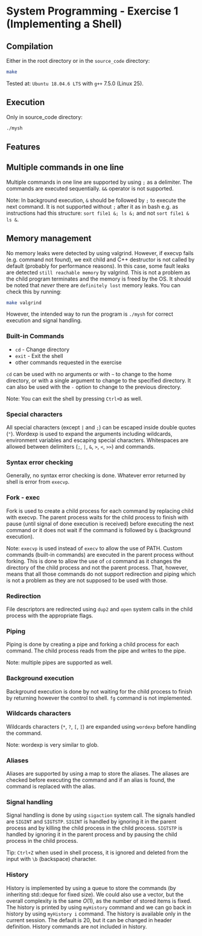 # System Programming - Exercise 1 (Implementing a Shell)

## Compilation

Either in the root directory or in the `source_code` directory:

```bash
make
```

Tested at: `Ubuntu 18.04.6 LTS` with `g++` 7.5.0 (Linux 25).

## Execution

Only in source_code directory:

```bash
./mysh
```

## Features

## Multiple commands in one line

Multiple commands in one line are supported by using `;` as a delimiter. The commands are executed sequentially. `&&` operator is not supported.

Note: In background execution, `&` should be followed by `;` to execute the next command. It is not supported without `;` after it as in bash e.g.
as instructions had this structure: `sort file1 &; ls &;` and not `sort file1 & ls &`.

## Memory management

No memory leaks were detected by using valgrind. However, if execvp fails (e.g. command not found), we exit child and C++ destructor is not called by default
(probably for performance reasons). In this case, some fault leaks are detected `still reachable memory` by valgrind. This is not a problem as the child program
terminates and the memory is freed by the OS. It should be noted that *never* there are `definitely lost` memory leaks. You can check this by running:

```bash
make valgrind
```

However, the intended way to run the program is `./mysh` for correct execution and signal handling.

### Built-in Commands

- `cd` - Change directory
- `exit` - Exit the shell
- other commands requested in the exercise

`cd` can be used with no arguments or with `~` to change to the home directory, or with a single argument to change to the specified directory.
It can also be used with the `-` option to change to the previous directory.

Note: You can exit the shell by pressing `Ctrl+D` as well.

### Special characters

All special characters (except `|` and `;`) can be escaped inside double quotes (`"`). Wordexp is used to expand the arguments including wildcards,
environment variables and escaping special characters. Whitespaces are allowed between delimiters (`;`, `|`, `&`, `>`, `<`, `>>`) and commands.

### Syntax error checking

Generally, no syntax error checking is done. Whatever error returned by shell is error from `execvp`.

### Fork - exec

Fork is used to create a child process for each command by replacing child with execvp. The parent process waits for the child process to finish with pause (until signal of done execution is received) before executing the next command or it does not wait if the command is followed by `&` (background execution).

Note: `execvp` is used instead of `execv` to allow the use of PATH. Custom commands (built-in commands) are executed in the parent process without forking.
This is done to allow the use of `cd` command as it changes the directory of the child process and not the parent process. That, however, means
that all those commands do not support redirection and piping which is not a problem as they are not supposed to be used with those.

### Redirection

File descriptors are redirected using `dup2` and `open` system calls in the child process with the appropriate flags.

### Piping

Piping is done by creating a pipe and forking a child process for each command. The child process reads from the pipe and writes to the pipe.

Note: multiple pipes are supported as well.

### Background execution

Background execution is done by not waiting for the child process to finish by returning however the control to shell.
`fg` command is not implemented.

### Wildcards characters

Wildcards characters (`*`, `?`, `[`, `]`) are expanded using `wordexp` before handling the command.

Note: wordexp is very similar to glob.

### Aliases

Aliases are supported by using a map to store the aliases. The aliases are checked before executing the command and if an alias is found, the command is replaced with the alias.

### Signal handling

Signal handling is done by using `sigaction` system call. The signals handled are `SIGINT` and `SIGTSTP`. `SIGINT` is handled by ignoring it in the parent process and by killing the child process in the child process. `SIGTSTP` is handled by ignoring it in the parent process and by pausing the child process in the child process.

Tip: `Ctrl+Z` when used in shell process, it is ignored and deleted from the input with `\b` (backspace) character.

### History

History is implemented by using a queue to store the commands (by inheriting std::deque for fixed size). We could also use a vector, but the overall complexity is the same $O(1)$, as the number of stored items is fixed. The history is printed by using `myHistory` command and we can go back in history by using `myHistory i` command. The history is available only in the current session. The default is 20, but it can be changed in header definition. History commands are not included in history.
